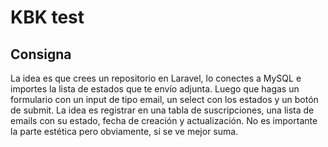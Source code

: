 # KBK test

## Consigna
La idea es que crees un repositorio en Laravel, lo conectes a MySQL e importes la lista de estados que te envío adjunta.
Luego que hagas un formulario con un input de tipo email, un select con los estados y un botón de submit.
La idea es registrar en una tabla de suscripciones, una lista de emails con su estado, fecha de creación y actualización.
No es importante la parte estética pero obviamente, si se ve mejor suma.
